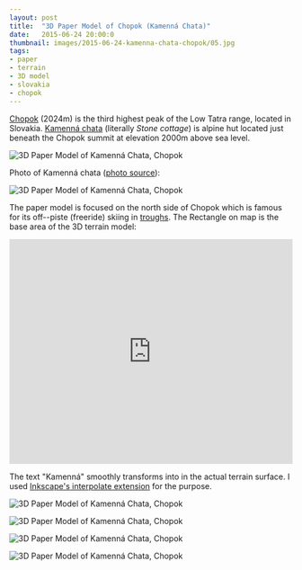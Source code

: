 ```yaml
---
layout: post
title:  "3D Paper Model of Chopok (Kamenná Chata)"
date:   2015-06-24 20:00:0
thumbnail: images/2015-06-24-kamenna-chata-chopok/05.jpg
tags:
- paper 
- terrain
- 3D model
- slovakia
- chopok
---
```


[Chopok](https://en.wikipedia.org/wiki/Chopok) (2024m) is the third highest peak of the Low Tatra range, located in Slovakia. [Kamenná chata](http://www.kamennachata.sk/) (literally _Stone cottage_) is alpine hut located just beneath the Chopok summit at elevation 2000m above sea level.

![3D Paper Model of Kamenná Chata, Chopok]({{site.baseurl}}/images/2015-06-24-kamenna-chata-chopok/02b.jpg "3D Paper Model of Kamenná Chata, Chopok")

Photo of Kamenná chata ([photo source](http://www.kudyznudy.sk/aktivita/825/kamenna-chata-pod-chopkom-kamienka/)):

![3D Paper Model of Kamenná Chata, Chopok]({{site.baseurl}}/images/2015-06-24-kamenna-chata-chopok/chata.jpg "3D Paper Model of Kamenná Chata, Chopok")

The paper model is focused on the north side of Chopok which is famous for its off--piste (freeride) skiing in [troughs](http://www.miropeto.sk/skialp-sprievodca/chopok-derese.php). 
The Rectangle on map is the base area of the 3D terrain model:

<iframe width="100%" height="400px" frameBorder="0" src="https://umap.openstreetmap.fr/en/map/kamenna-chata-chopok_45025?scaleControl=false&miniMap=false&scrollWheelZoom=true&zoomControl=true&allowEdit=false&moreControl=true&datalayersControl=true&onLoadPanel=undefined&captionBar=false"></iframe>

The text "Kamenná" smoothly transforms into in the actual terrain surface. I used [Inkscape's interpolate extension](https://inkscape.org/en/doc/tutorials/interpolate/tutorial-interpolate.en.html) for the purpose.

![3D Paper Model of Kamenná Chata, Chopok]({{site.baseurl}}/images/2015-06-24-kamenna-chata-chopok/05.jpg "3D Paper Model of Kamenná Chata, Chopok")

![3D Paper Model of Kamenná Chata, Chopok]({{site.baseurl}}/images/2015-06-24-kamenna-chata-chopok/06.jpg "3D Paper Model of Kamenná Chata, Chopok")

![3D Paper Model of Kamenná Chata, Chopok]({{site.baseurl}}/images/2015-06-24-kamenna-chata-chopok/07.jpg "3D Paper Model of Kamenná Chata, Chopok")

![3D Paper Model of Kamenná Chata, Chopok]({{site.baseurl}}/images/2015-06-24-kamenna-chata-chopok/08.jpg "3D Paper Model of Kamenná Chata, Chopok")


